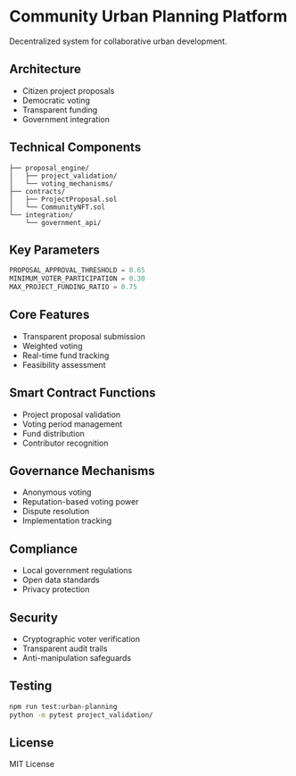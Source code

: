 # Community Urban Planning Platform

Decentralized system for collaborative urban development.

## Architecture
- Citizen project proposals
- Democratic voting
- Transparent funding
- Government integration

## Technical Components
```
├── proposal_engine/
│   ├── project_validation/
│   └── voting_mechanisms/
├── contracts/
│   ├── ProjectProposal.sol
│   └── CommunityNFT.sol
└── integration/
    └── government_api/
```

## Key Parameters
```python
PROPOSAL_APPROVAL_THRESHOLD = 0.65
MINIMUM_VOTER_PARTICIPATION = 0.30
MAX_PROJECT_FUNDING_RATIO = 0.75
```

## Core Features
- Transparent proposal submission
- Weighted voting
- Real-time fund tracking
- Feasibility assessment

## Smart Contract Functions
- Project proposal validation
- Voting period management
- Fund distribution
- Contributor recognition

## Governance Mechanisms
- Anonymous voting
- Reputation-based voting power
- Dispute resolution
- Implementation tracking

## Compliance
- Local government regulations
- Open data standards
- Privacy protection

## Security
- Cryptographic voter verification
- Transparent audit trails
- Anti-manipulation safeguards

## Testing
```bash
npm run test:urban-planning
python -m pytest project_validation/
```

## License
MIT License
